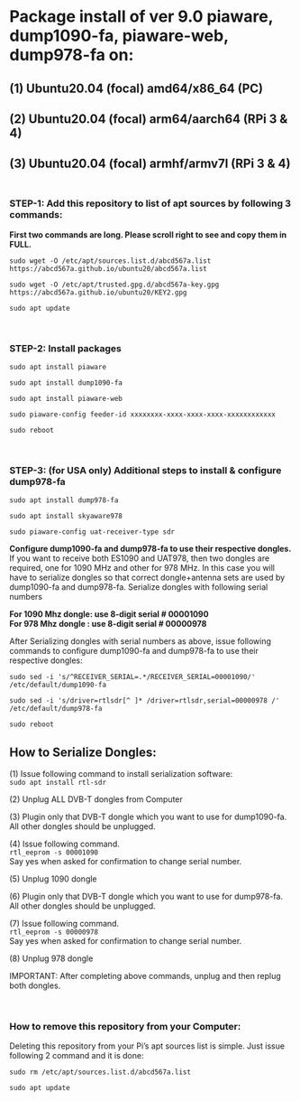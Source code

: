 # Package install of ver 9.0 piaware, dump1090-fa, piaware-web, dump978-fa on:
## (1) Ubuntu20.04 (focal) amd64/x86_64 (PC)
## (2) Ubuntu20.04 (focal) arm64/aarch64 (RPi 3 & 4) 
## (3) Ubuntu20.04 (focal) armhf/armv7l (RPi 3 & 4) </br></br>

### STEP-1: Add this repository to list of apt sources by following 3 commands:
**First two commands are long. Please scroll right to see and copy them in FULL.**
```
sudo wget -O /etc/apt/sources.list.d/abcd567a.list https://abcd567a.github.io/ubuntu20/abcd567a.list
```
```
sudo wget -O /etc/apt/trusted.gpg.d/abcd567a-key.gpg https://abcd567a.github.io/ubuntu20/KEY2.gpg
```
```
sudo apt update
```

</br>

### STEP-2: Install packages
```
sudo apt install piaware
```
```
sudo apt install dump1090-fa
```
```
sudo apt install piaware-web
```
```
sudo piaware-config feeder-id xxxxxxxx-xxxx-xxxx-xxxx-xxxxxxxxxxxx
```
```
sudo reboot
```

&nbsp;

### STEP-3: (for USA only) Additional steps to install & configure dump978-fa

```
sudo apt install dump978-fa
```
```
sudo apt install skyaware978
```
```
sudo piaware-config uat-receiver-type sdr
```

**Configure dump1090-fa and dump978-fa to use their respective dongles.**
If you want to receive both ES1090 and UAT978, then two dongles are required, one for 1090 MHz and other for 978 MHz. In this case you will have to serialize dongles so that correct dongle+antenna sets are used by dump1090-fa and dump978-fa.
Serialize dongles with following serial numbers </br>

**For 1090 Mhz dongle: use 8-digit serial # 00001090** </br>
**For 978 Mhz dongle : use 8-digit serial # 00000978** </br>

After Serializing dongles with serial numbers as above, issue following commands to configure dump1090-fa and dump978-fa to use their respective dongles:

```
sudo sed -i 's/^RECEIVER_SERIAL=.*/RECEIVER_SERIAL=00001090/' /etc/default/dump1090-fa
```
```
sudo sed -i 's/driver=rtlsdr[^ ]* /driver=rtlsdr,serial=00000978 /' /etc/default/dump978-fa
```
```
sudo reboot
```

## How to Serialize Dongles:
(1) Issue following command to install serialization software: </br>
`sudo apt install rtl-sdr ` </br>

(2) Unplug ALL DVB-T dongles from Computer

(3) Plugin only that DVB-T dongle which you want to use for dump1090-fa. All other dongles should be unplugged.

(4) Issue following command. </br>
`rtl_eeprom -s 00001090 ` </br>
Say yes when asked for confirmation to change serial number.


(5) Unplug 1090 dongle

(6) Plugin only that DVB-T dongle which you want to use for dump978-fa. All other dongles should be unplugged.

(7) Issue following command. </br>
`rtl_eeprom -s 00000978 ` </br>
Say yes when asked for confirmation to change serial number.


(8) Unplug 978 dongle

IMPORTANT: After completing above commands, unplug and then replug both dongles.



&nbsp;

### How to remove this repository from your Computer:

Deleting this repository from your Pi’s apt sources list is simple. Just issue following 2 command and it is done:

```
sudo rm /etc/apt/sources.list.d/abcd567a.list
```
```
sudo apt update
```

&nbsp;
